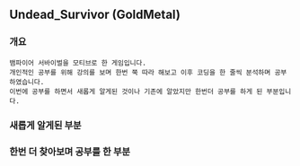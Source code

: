 ## Undead_Survivor (GoldMetal)

 ### 개요
    뱀파이어 서바이벌을 모티브로 한 게임입니다. 
    개인적인 공부를 위해 강의를 보며 한번 쭉 따라 해보고 이후 코딩을 한 줄씩 분석하며 공부하였습니다.
    이번에 공부를 하면서 새롭게 알게된 것이나 기존에 알았지만 한번더 공부를 하게 된 부분입니다. 

 ### 새롭게 알게된 부분 


 ### 한번 더 찾아보며 공부를 한 부분 
